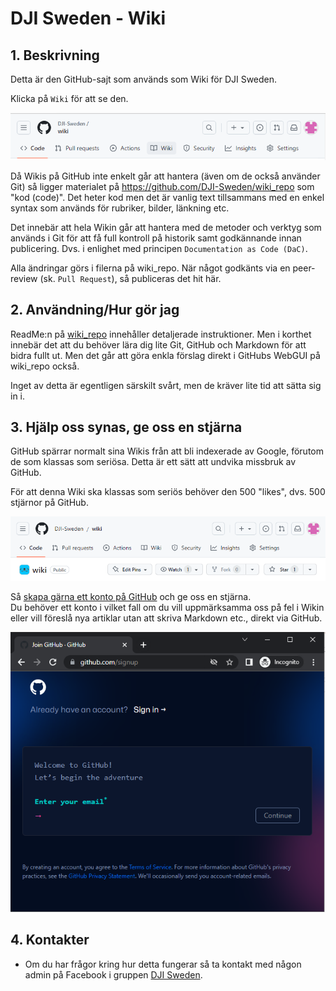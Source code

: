 # DJI Sweden - Wiki

## 1. Beskrivning

Detta är den GitHub-sajt som används som Wiki för DJI Sweden. 

Klicka på `Wiki` för att se den.

![](./images/2023-07-09-18-02-19.png)

Då Wikis på GitHub inte enkelt går att hantera (även om de också använder Git) så ligger materialet på https://github.com/DJI-Sweden/wiki_repo som "kod (code)". Det heter kod men det är vanlig text tillsammans med en enkel syntax som används för rubriker, bilder, länkning etc.

Det innebär att hela Wikin går att hantera med de metoder och verktyg som används i Git för att få full kontroll på historik samt godkännande innan publicering. Dvs. i enlighet med principen `Documentation as Code (DaC)`.

Alla ändringar görs i filerna på wiki_repo. När något godkänts via en peer-review (sk. `Pull Request`), så publiceras det hit här.

## 2. Användning/Hur gör jag

ReadMe:n på [wiki_repo](https://github.com/DJI-Sweden/wiki_repo/blob/master/README.md) innehåller detaljerade instruktioner. Men i korthet innebär det att du behöver lära dig lite Git, GitHub och Markdown för att bidra fullt ut. Men det går att göra enkla förslag direkt i GitHubs WebGUI på wiki_repo också.

Inget av detta är egentligen särskilt svårt, men de kräver lite tid att sätta sig in i.

## 3. Hjälp oss synas, ge oss en stjärna

GitHub spärrar normalt sina Wikis från att bli indexerade av Google, förutom de som klassas som seriösa. Detta är ett sätt att undvika missbruk av GitHub.

För att denna Wiki ska klassas som seriös behöver den 500 "likes", dvs. 500 stjärnor på GitHub. 

![](./images/2023-07-09-17-38-42.png)

Så [skapa gärna ett konto på GitHub](https://github.com/signup) och ge oss en stjärna.  
Du behöver ett konto i vilket fall om du vill uppmärksamma oss på fel i Wikin eller vill föreslå nya artiklar utan att skriva Markdown etc., direkt via GitHub.

![](./images/2023-07-09-17-52-09.png)

## 4. Kontakter

* Om du har frågor kring hur detta fungerar så ta kontakt med någon admin på Facebook i gruppen [DJI Sweden](https://www.facebook.com/groups/djisweden).
